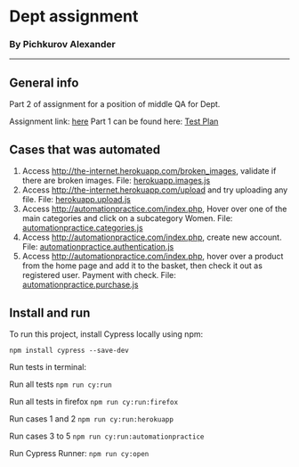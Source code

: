# Dept assignment
### By Pichkurov Alexander
---
## General info
Part 2 of assignment for a position of middle QA for Dept.

Assignment link: [here](https://www.deptagency.com/assignment-qa-engineer/)
Part 1 can be found here: [Test Plan](https://docs.google.com/document/d/1Q8xXdt8qR2xjgtS1moschGt80m6s7iagdqzn2DlSrHg/edit?usp=sharing)

## Cases that was automated
1. Access  http://the-internet.herokuapp.com/broken_images, validate if there are broken images.
File: [herokuapp.images.js](https://github.com/Kassaddin/dept/blob/master/cypress/integration/herokuapp.images.js)
2. Access http://the-internet.herokuapp.com/upload and try uploading any file.
File: [herokuapp.upload.js](https://github.com/Kassaddin/dept/blob/master/cypress/integration/herokuapp.upload.js)
3. Access http://automationpractice.com/index.php, Hover over one of the main categories and click on a subcategory Women.
File: [automationpractice.categories.js](https://github.com/Kassaddin/dept/blob/master/cypress/integration/automationpractice.categories.js)
4. Access http://automationpractice.com/index.php, create new account.
File: [automationpractice.authentication.js](https://github.com/Kassaddin/dept/blob/master/cypress/integration/automationpractice.authentication.js)
5. Access  http://automationpractice.com/index.php, hover over a product from the home page and add it to the basket, then check it out as registered user. Payment with check.
File: [automationpractice.purchase.js](https://github.com/Kassaddin/dept/blob/master/cypress/integration/automationpractice.purchase.js)

## Install and run
To run this project, install Cypress locally using npm:

```npm install cypress --save-dev```

Run tests in terminal:

Run all tests ```npm run cy:run```

Run all tests in firefox ```npm run cy:run:firefox```

Run cases 1 and 2 ```npm run cy:run:herokuapp```

Run cases 3 to 5 ```npm run cy:run:automationpractice```


Run Cypress Runner:
```npm run cy:open```